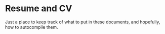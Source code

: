 # Resume and CV
Just a place to keep track of what to put in these documents, and hopefully, how to autocompile them.
